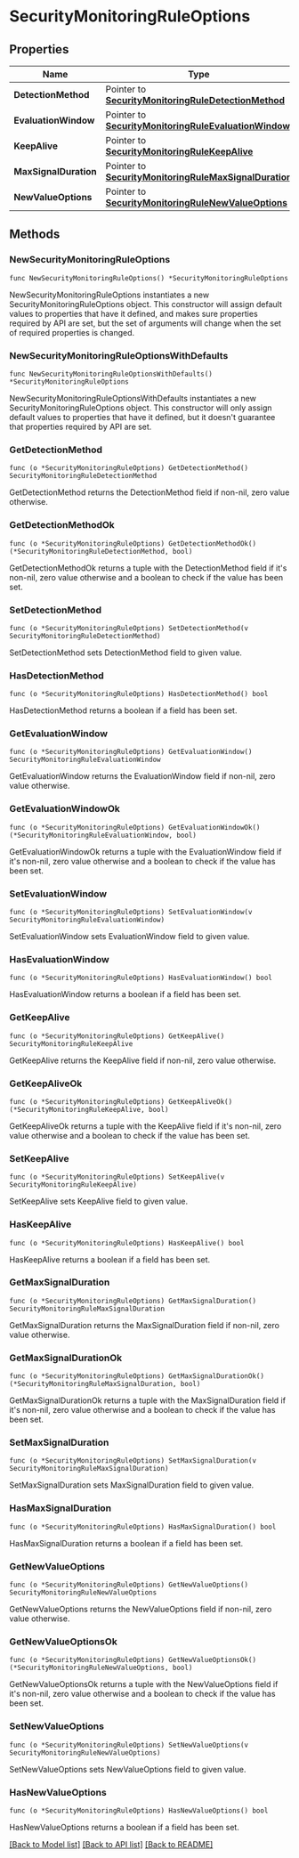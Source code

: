 # SecurityMonitoringRuleOptions

## Properties

| Name                  | Type                                                                                                 | Description | Notes      |
| --------------------- | ---------------------------------------------------------------------------------------------------- | ----------- | ---------- |
| **DetectionMethod**   | Pointer to [**SecurityMonitoringRuleDetectionMethod**](SecurityMonitoringRuleDetectionMethod.md)     |             | [optional] |
| **EvaluationWindow**  | Pointer to [**SecurityMonitoringRuleEvaluationWindow**](SecurityMonitoringRuleEvaluationWindow.md)   |             | [optional] |
| **KeepAlive**         | Pointer to [**SecurityMonitoringRuleKeepAlive**](SecurityMonitoringRuleKeepAlive.md)                 |             | [optional] |
| **MaxSignalDuration** | Pointer to [**SecurityMonitoringRuleMaxSignalDuration**](SecurityMonitoringRuleMaxSignalDuration.md) |             | [optional] |
| **NewValueOptions**   | Pointer to [**SecurityMonitoringRuleNewValueOptions**](SecurityMonitoringRuleNewValueOptions.md)     |             | [optional] |

## Methods

### NewSecurityMonitoringRuleOptions

`func NewSecurityMonitoringRuleOptions() *SecurityMonitoringRuleOptions`

NewSecurityMonitoringRuleOptions instantiates a new SecurityMonitoringRuleOptions object.
This constructor will assign default values to properties that have it defined,
and makes sure properties required by API are set, but the set of arguments
will change when the set of required properties is changed.

### NewSecurityMonitoringRuleOptionsWithDefaults

`func NewSecurityMonitoringRuleOptionsWithDefaults() *SecurityMonitoringRuleOptions`

NewSecurityMonitoringRuleOptionsWithDefaults instantiates a new SecurityMonitoringRuleOptions object.
This constructor will only assign default values to properties that have it defined,
but it doesn't guarantee that properties required by API are set.

### GetDetectionMethod

`func (o *SecurityMonitoringRuleOptions) GetDetectionMethod() SecurityMonitoringRuleDetectionMethod`

GetDetectionMethod returns the DetectionMethod field if non-nil, zero value otherwise.

### GetDetectionMethodOk

`func (o *SecurityMonitoringRuleOptions) GetDetectionMethodOk() (*SecurityMonitoringRuleDetectionMethod, bool)`

GetDetectionMethodOk returns a tuple with the DetectionMethod field if it's non-nil, zero value otherwise
and a boolean to check if the value has been set.

### SetDetectionMethod

`func (o *SecurityMonitoringRuleOptions) SetDetectionMethod(v SecurityMonitoringRuleDetectionMethod)`

SetDetectionMethod sets DetectionMethod field to given value.

### HasDetectionMethod

`func (o *SecurityMonitoringRuleOptions) HasDetectionMethod() bool`

HasDetectionMethod returns a boolean if a field has been set.

### GetEvaluationWindow

`func (o *SecurityMonitoringRuleOptions) GetEvaluationWindow() SecurityMonitoringRuleEvaluationWindow`

GetEvaluationWindow returns the EvaluationWindow field if non-nil, zero value otherwise.

### GetEvaluationWindowOk

`func (o *SecurityMonitoringRuleOptions) GetEvaluationWindowOk() (*SecurityMonitoringRuleEvaluationWindow, bool)`

GetEvaluationWindowOk returns a tuple with the EvaluationWindow field if it's non-nil, zero value otherwise
and a boolean to check if the value has been set.

### SetEvaluationWindow

`func (o *SecurityMonitoringRuleOptions) SetEvaluationWindow(v SecurityMonitoringRuleEvaluationWindow)`

SetEvaluationWindow sets EvaluationWindow field to given value.

### HasEvaluationWindow

`func (o *SecurityMonitoringRuleOptions) HasEvaluationWindow() bool`

HasEvaluationWindow returns a boolean if a field has been set.

### GetKeepAlive

`func (o *SecurityMonitoringRuleOptions) GetKeepAlive() SecurityMonitoringRuleKeepAlive`

GetKeepAlive returns the KeepAlive field if non-nil, zero value otherwise.

### GetKeepAliveOk

`func (o *SecurityMonitoringRuleOptions) GetKeepAliveOk() (*SecurityMonitoringRuleKeepAlive, bool)`

GetKeepAliveOk returns a tuple with the KeepAlive field if it's non-nil, zero value otherwise
and a boolean to check if the value has been set.

### SetKeepAlive

`func (o *SecurityMonitoringRuleOptions) SetKeepAlive(v SecurityMonitoringRuleKeepAlive)`

SetKeepAlive sets KeepAlive field to given value.

### HasKeepAlive

`func (o *SecurityMonitoringRuleOptions) HasKeepAlive() bool`

HasKeepAlive returns a boolean if a field has been set.

### GetMaxSignalDuration

`func (o *SecurityMonitoringRuleOptions) GetMaxSignalDuration() SecurityMonitoringRuleMaxSignalDuration`

GetMaxSignalDuration returns the MaxSignalDuration field if non-nil, zero value otherwise.

### GetMaxSignalDurationOk

`func (o *SecurityMonitoringRuleOptions) GetMaxSignalDurationOk() (*SecurityMonitoringRuleMaxSignalDuration, bool)`

GetMaxSignalDurationOk returns a tuple with the MaxSignalDuration field if it's non-nil, zero value otherwise
and a boolean to check if the value has been set.

### SetMaxSignalDuration

`func (o *SecurityMonitoringRuleOptions) SetMaxSignalDuration(v SecurityMonitoringRuleMaxSignalDuration)`

SetMaxSignalDuration sets MaxSignalDuration field to given value.

### HasMaxSignalDuration

`func (o *SecurityMonitoringRuleOptions) HasMaxSignalDuration() bool`

HasMaxSignalDuration returns a boolean if a field has been set.

### GetNewValueOptions

`func (o *SecurityMonitoringRuleOptions) GetNewValueOptions() SecurityMonitoringRuleNewValueOptions`

GetNewValueOptions returns the NewValueOptions field if non-nil, zero value otherwise.

### GetNewValueOptionsOk

`func (o *SecurityMonitoringRuleOptions) GetNewValueOptionsOk() (*SecurityMonitoringRuleNewValueOptions, bool)`

GetNewValueOptionsOk returns a tuple with the NewValueOptions field if it's non-nil, zero value otherwise
and a boolean to check if the value has been set.

### SetNewValueOptions

`func (o *SecurityMonitoringRuleOptions) SetNewValueOptions(v SecurityMonitoringRuleNewValueOptions)`

SetNewValueOptions sets NewValueOptions field to given value.

### HasNewValueOptions

`func (o *SecurityMonitoringRuleOptions) HasNewValueOptions() bool`

HasNewValueOptions returns a boolean if a field has been set.

[[Back to Model list]](../README.md#documentation-for-models) [[Back to API list]](../README.md#documentation-for-api-endpoints) [[Back to README]](../README.md)
